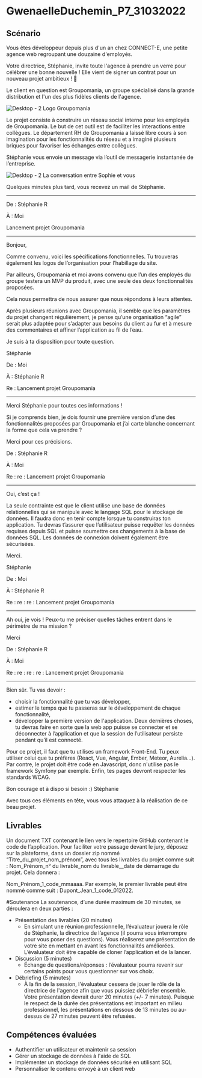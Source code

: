 # GwenaelleDuchemin_P7_31032022

## Scénario
Vous êtes développeur depuis plus d'un an chez CONNECT-E, une petite agence web regroupant une douzaine d'employés.

Votre directrice, Stéphanie, invite toute l'agence à prendre un verre pour célébrer une bonne nouvelle ! Elle vient de signer un contrat pour un nouveau projet ambitieux ! 🥂

Le client en question est Groupomania, un groupe spécialisé dans la grande distribution et l'un des plus fidèles clients de l'agence.

 
![Desktop - 2](https://user.oc-static.com/upload/2019/09/04/15676009353158_image2.png)
Logo Groupomania

Le projet consiste à construire un réseau social interne pour les employés de Groupomania. Le but de cet outil est de faciliter les interactions entre collègues. Le département RH de Groupomania a laissé libre cours à son imagination pour les fonctionnalités du réseau et a imaginé plusieurs briques pour favoriser les échanges entre collègues.

Stéphanie vous envoie un message via l’outil de messagerie instantanée de l’entreprise.

![Desktop - 2](https://user.oc-static.com/upload/2019/11/19/15741782856137_15718405231143_fakechat%20%2810%29.png)
La conversation entre Sophie et vous

Quelques minutes plus tard, vous recevez un mail de Stéphanie.

 
***
De : Stéphanie R

À : Moi

Lancement projet Groupomania

--------------------------------------------------------------------------------------------

Bonjour,

Comme convenu, voici les spécifications fonctionnelles. Tu trouveras également les logos de l’organisation pour l’habillage du site.

Par ailleurs, Groupomania et moi avons convenu que l’un des employés du groupe testera un MVP du produit, avec une seule des deux fonctionnalités proposées.

Cela nous permettra de nous assurer que nous répondons à leurs attentes.

Après plusieurs réunions avec Groupomania, il semble que les paramètres du projet changent régulièrement, je pense qu’une organisation “agile” serait plus adaptée pour s’adapter aux besoins du client au fur et à mesure des commentaires et affiner l’application au fil de l’eau.

Je suis à ta disposition pour toute question.

Stéphanie

De : Moi

À : Stéphanie R

Re : Lancement projet Groupomania

-----------------------------------------------------------------------------

Merci Stéphanie pour toutes ces informations !

Si je comprends bien, je dois fournir une première version d’une des fonctionnalités proposées par Groupomania et j’ai carte blanche concernant la forme que cela va prendre ?

Merci pour ces précisions.

De : Stéphanie R

À : Moi

Re : re : Lancement projet Groupomania

--------------------------------------------------------------------------

Oui, c’est ça !

La seule contrainte est que le client utilise une base de données relationnelles qui se manipule avec le langage SQL pour le stockage de données. Il faudra donc en tenir compte lorsque tu construiras ton application. Tu devras t’assurer que l’utilisateur puisse requêter les données requises depuis SQL et puisse soumettre ces changements à la base de données SQL. Les données de connexion doivent également être sécurisées. 

Merci.

Stéphanie

De : Moi

À : Stéphanie R


Re : re : re : Lancement projet Groupomania

----------------------------------------------------------------------------------

Ah oui, je vois ! Peux-tu me préciser quelles tâches entrent dans le périmètre de ma mission ?

Merci

De : Stéphanie R

À : Moi

Re : re : re : re : Lancement projet Groupomania

----------------------------------------------------------------------------------------

Bien sûr. Tu vas devoir :

- choisir la fonctionnalité que tu vas développer,
- estimer le temps que tu passeras sur le développement de chaque fonctionnalité,
- développer la première version de l'application.
Deux dernières choses, tu devras faire en sorte que la web app puisse se connecter et se déconnecter à l’application et que la session de l’utilisateur persiste pendant qu’il est connecté.

Pour ce projet, il faut que tu utilises un framework Front-End. Tu peux utiliser celui que tu préfères (React, Vue, Angular, Ember, Meteor, Aurelia...). Par contre, le projet doit être codé en Javascript, donc n'utilise pas le framework Symfony par exemple. Enfin, tes pages devront respecter les standards WCAG.

Bon courage et à dispo si besoin :)
Stéphanie


Avec tous ces éléments en tête, vous vous attaquez à la réalisation de ce beau projet.

## Livrables
Un document TXT contenant le lien vers le repertoire GitHub contenant le code de l’application.
Pour faciliter votre passage devant le jury, déposez sur la plateforme, dans un dossier zip nommé “Titre_du_projet_nom_prénom”, avec tous les livrables du projet comme suit : Nom_Prénom_n° du livrable_nom du livrable__date de démarrage du projet. Cela donnera :  

Nom_Prénom_1_code_mmaaaa.
Par exemple, le premier livrable peut être nommé comme suit : Dupont_Jean_1_code_012022.

#Soutenance
La soutenance, d’une durée maximum de 30 minutes, se déroulera en deux parties :

- Présentation des livrables (20 minutes)
	- En simulant une réunion professionnelle, l’évaluateur jouera le rôle de Stéphanie, la directrice de l’agence (il pourra vous interrompre pour vous poser des questions). Vous réaliserez une présentation de votre site en mettant en avant les fonctionnalités améliorées. L’évaluateur doit être capable de cloner l’application et de la lancer.
- Discussion (5 minutes)
	- Échange de questions/réponses : l’évaluateur pourra revenir sur certains points pour vous questionner sur vos choix.
- Débriefing (5 minutes)
	- À la fin de la session, l'évaluateur cessera de jouer le rôle de la directrice de l'agence afin que vous puissiez débriefer ensemble.
Votre présentation devrait durer 20 minutes (+/- 7 minutes). Puisque le respect de la durée des présentations est important en milieu professionnel, les présentations en dessous de 13 minutes ou au-dessus de 27 minutes peuvent être refusées.

## Compétences évaluées
- Authentifier un utilisateur et maintenir sa session
- Gérer un stockage de données à l'aide de SQL
- Implémenter un stockage de données sécurisé en utilisant SQL
- Personnaliser le contenu envoyé à un client web